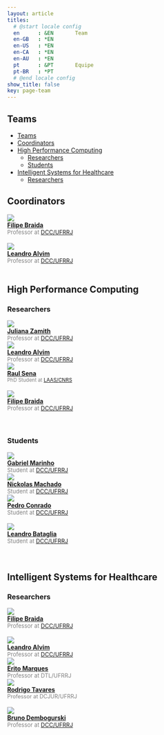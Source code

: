 ```yaml
---
layout: article
titles:
  # @start locale config
  en      : &EN       Team
  en-GB   : *EN
  en-US   : *EN
  en-CA   : *EN
  en-AU   : *EN
  pt      : &PT       Equipe
  pt-BR   : *PT
  # @end locale config
show_title: false
key: page-team
---
```


## Teams

- [Teams](#teams)
- [Coordinators](#coordinators)
- [High Performance Computing](#high-performance-computing)
  - [Researchers](#researchers)
  - [Students](#students)
- [Intelligent Systems for Healthcare](#intelligent-systems-for-healthcare)
  - [Researchers](#researchers-1)

## Coordinators

<div class="grid-container">
  <div class="grid grid--p-3">
    <div class="cell content">
      <div class="card" style="max-width: 14rem">
        <div class="card__image">
          <a href="/pages/team/filipe_braida.html">
            <img class="image" src="/assets/images/profile/filipe_braida.jpg"/>
          </a>
        </div>
        <div class="card__content">
          <div class="card__header">
            <a href="/pages/team/filipe_braida.html"><div style="font-weight: bold;">Filipe Braida</div></a>
          </div>
          <div style="font-size: small;color: gray;">Professor at <a href="http://www.cc.ufrrj.br/" target="_blank">DCC/UFRRJ</a></div>
        </div>
      </div>
      <br>
    </div>
    <div class="cell content">
      <div class="card" style="max-width: 14rem">
        <div class="card__image">
          <a href="/pages/team/leandro_alvim.html">
            <img class="image" src="/assets/images/profile/leandro_alvim.jpg"/>
          </a>
        </div>
        <div class="card__content">
          <div class="card__header">
            <a href="/pages/team/leandro_alvim.html"><div style="font-weight: bold;">Leandro Alvim</div></a>
          </div>
          <div style="font-size: small;color: gray;">Professor at <a href="http://www.cc.ufrrj.br/" target="_blank">DCC/UFRRJ</a></div>
        </div>
      </div>
    </div>
  </div>

  <br />
</div>

## High Performance Computing

### Researchers

<div class="grid-container">
  <div class="grid grid--p-3">
    <div class="cell content">
      <div class="card" style="max-width: 14rem">
        <div class="card__image">
          <a href="https://www.cc.ufrrj.br/equipe/juliana-mendes/" target="_blank">
            <img class="image" src="/assets/images/profile/juliana_zamith.jpg"/>
          </a>
        </div>
        <div class="card__content">
          <div class="card__header">
            <a href="https://www.cc.ufrrj.br/equipe/juliana-mendes/" target="_blank"><div style="font-weight: bold;">Juliana Zamith</div></a>
          </div>
          <div style="font-size: small;color: gray;">Professor at <a href="http://www.cc.ufrrj.br/" target="_blank">DCC/UFRRJ</a></div>
        </div>
      </div>
    </div>
    <div class="cell content">
      <div class="card" style="max-width: 14rem">
        <div class="card__image">
          <a href="/pages/team/leandro_alvim.html">
            <img class="image" src="/assets/images/profile/leandro_alvim.jpg"/>
          </a>
        </div>
        <div class="card__content">
          <div class="card__header">
            <a href="/pages/team/leandro_alvim.html"><div style="font-weight: bold;">Leandro Alvim</div></a>
          </div>
          <div style="font-size: small;color: gray;">Professor at <a href="http://www.cc.ufrrj.br/" target="_blank">DCC/UFRRJ</a></div>
        </div>
      </div>
    </div>
    <div class="cell content">
      <div class="card" style="max-width: 14rem">
        <div class="card__image">
          <a href="http://raulferreira.com.br/">
            <img class="image" src="/assets/images/profile/raul_sena.jpg"/>
          </a>
        </div>
        <div class="card__content">
          <div class="card__header">
            <a href="http://raulferreira.com.br/"><div style="font-weight: bold;">Raul Sena</div></a>
          </div>
          <div style="font-size: 11.5px;color: gray;">PhD Student at <a href="https://www.laas.fr/public/" target="_blank">LAAS/CNRS</a></div>
        </div>
      </div>
      <br>
    </div>
    <div class="cell content">
      <div class="card" style="max-width: 14rem">
        <div class="card__image">
          <a href="/pages/team/filipe_braida.html">
            <img class="image" src="/assets/images/profile/filipe_braida.jpg"/>
          </a>
        </div>
        <div class="card__content">
          <div class="card__header">
            <a href="/pages/team/filipe_braida.html"><div style="font-weight: bold;">Filipe Braida</div></a>
          </div>
          <div style="font-size: small;color: gray;">Professor at <a href="http://www.cc.ufrrj.br/" target="_blank">DCC/UFRRJ</a></div>
        </div>
      </div>
      <br>
    </div>

  </div>

  <br />
</div>

### Students

<div class="grid-container">
  <div class="grid grid--p-3">
    <div class="cell content">
      <div class="card" style="max-width: 14rem">
        <div class="card__image">
          <a href="http://lattes.cnpq.br/0420713856940566" target="_blank">
            <img class="image" src="/assets/images/profile/students/gabriel_marinho.jpeg"/>
          </a>
        </div>
        <div class="card__content">
          <div class="card__header">
            <a href="http://lattes.cnpq.br/0420713856940566" target="_blank"><div style="font-weight: bold;">Gabriel Marinho</div></a>
          </div>
          <div style="font-size: small;color: gray;">Student at <a href="http://www.cc.ufrrj.br/" target="_blank">DCC/UFRRJ</a></div>
        </div>
      </div>
    </div>
    <div class="cell content">
      <div class="card" style="max-width: 14rem">
        <div class="card__image">
          <a href="http://lattes.cnpq.br/4455254769766910" target="_blank">
            <img class="image" src="/assets/images/profile/students/nickolas_machado.jpg"/>
          </a>
        </div>
        <div class="card__content">
          <div class="card__header">
            <a href="http://lattes.cnpq.br/4455254769766910" target="_blank"><div style="font-weight: bold;">Nickolas Machado</div></a>
          </div>
          <div style="font-size: small;color: gray;">Student at <a href="http://www.cc.ufrrj.br/" target="_blank">DCC/UFRRJ</a></div>
        </div>
      </div>
    </div>
    <div class="cell content">
      <div class="card" style="max-width: 14rem">
        <div class="card__image">
          <a href="http://lattes.cnpq.br/3191514553238428" target="_blank">
            <img class="image" src="/assets/images/profile/students/pedro_conrado.jpg"/>
          </a>
        </div>
        <div class="card__content">
          <div class="card__header">
            <a href="http://lattes.cnpq.br/3191514553238428" target="_blank"><div style="font-weight: bold;">Pedro Conrado</div></a>
          </div>
          <div style="font-size: small;color: gray;">Student at <a href="http://www.cc.ufrrj.br/" target="_blank">DCC/UFRRJ</a></div>
        </div>
      </div>
      <br>
    </div>
    <div class="cell content">
      <div class="card" style="max-width: 14rem">
        <div class="card__image">
          <a href="http://lattes.cnpq.br/6861452042545806" target="_blank">
            <img class="image" src="/assets/images/profile/students/leandro_bataglia.jpg"/>
          </a>
        </div>
        <div class="card__content">
          <div class="card__header">
            <a href="http://lattes.cnpq.br/6861452042545806" target="_blank"><div style="font-weight: bold;">Leandro Bataglia</div></a>
          </div>
          <div style="font-size: small;color: gray;">Student at <a href="http://www.cc.ufrrj.br/" target="_blank">DCC/UFRRJ</a></div>
        </div>
      </div>
      <br>
    </div>

  </div>

  <br />
</div>

## Intelligent Systems for Healthcare

### Researchers

<div class="grid-container">
  <div class="grid grid--p-3">
    <div class="cell content">
      <div class="card" style="max-width: 14rem">
        <div class="card__image">
          <a href="/pages/team/filipe_braida.html">
            <img class="image" src="/assets/images/profile/filipe_braida.jpg"/>
          </a>
        </div>
        <div class="card__content">
          <div class="card__header">
            <a href="/pages/team/filipe_braida.html"><div style="font-weight: bold;">Filipe Braida</div></a>
          </div>
          <div style="font-size: small;color: gray;">Professor at <a href="http://www.cc.ufrrj.br/" target="_blank">DCC/UFRRJ</a></div>
        </div>
      </div>
      <br>
    </div>
    <div class="cell content">
      <div class="card" style="max-width: 14rem">
        <div class="card__image">
          <a href="/pages/team/leandro_alvim.html">
            <img class="image" src="/assets/images/profile/leandro_alvim.jpg"/>
          </a>
        </div>
        <div class="card__content">
          <div class="card__header">
            <a href="/pages/team/leandro_alvim.html"><div style="font-weight: bold;">Leandro Alvim</div></a>
          </div>
          <div style="font-size: small;color: gray;">Professor at <a href="http://www.cc.ufrrj.br/" target="_blank">DCC/UFRRJ</a></div>
        </div>
      </div>
    </div>
    <div class="cell content">
      <div class="card" style="max-width: 14rem">
        <div class="card__image">
          <a href="http://lattes.cnpq.br/0606341154404244" target="_blank">
            <img class="image" src="/assets/images/profile/erito_marques.jpg"/>
          </a>
        </div>
        <div class="card__content">
          <div class="card__header">
            <a href="http://lattes.cnpq.br/0606341154404244" target="_blank"><div style="font-weight: bold;">Erito Marques</div></a>
          </div>
          <div style="font-size: small;color: gray;">Professor at DTL/UFRRJ</div>
        </div>
      </div>
    </div>
    <div class="cell content">
      <div class="card" style="max-width: 14rem">
        <div class="card__image">
          <a href="http://lattes.cnpq.br/0372755551994110" target="_blank">
            <img class="image" src="/assets/images/profile/rodrigo_tavares.jpeg"/>
          </a>
        </div>
        <div class="card__content">
          <div class="card__header">
            <a href="http://lattes.cnpq.br/0372755551994110" target="_blank"><div style="font-weight: bold;">Rodrigo Tavares</div></a>
          </div>
          <div style="font-size: 12.5px;color: gray;">Professor at DCJUR/UFRRJ</div>
        </div>
      </div>
      <br>
    </div>
    <div class="cell content">
      <div class="card" style="max-width: 14rem">
        <div class="card__image">
          <a href="https://www.cc.ufrrj.br/equipe/bruno-dembogurski/">
            <img class="image" src="/assets/images/profile/bruno_dembogurski.jpg"/>
          </a>
        </div>
        <div class="card__content">
          <div class="card__header">
            <a href="https://www.cc.ufrrj.br/equipe/bruno-dembogurski/"><div style="font-weight: bold;">Bruno Dembogurski</div></a>
          </div>
          <div style="font-size: small;color: gray;">Professor at <a href="http://www.cc.ufrrj.br/" target="_blank">DCC/UFRRJ</a></div>
        </div>
      </div>
      <br>
    </div>


  </div>

  <br />
</div>
